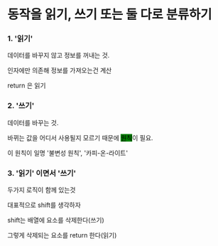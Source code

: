 # 동작을 읽기, 쓰기 또는 둘 다로 분류하기

### 1. '읽기'

데이터를 바꾸지 않고 정보를 꺼내는 것.

인자에만 의존해 정보를 가져오는건 계산

return 은 읽기



### 2. '쓰기'

데이터를 바꾸는 것.

바뀌는 값을 어디서 사용될지 모르기 때문에 <mark style="background-color:green;">원칙</mark>이 필요.

이 원칙이 일명 '불변성 원칙', '카피-온-라이트'



### 3. '읽기' 이면서 '쓰기'

두가지 로직이 함께 있는것

대표적으로 shift를 생각하자



shift는 배열에 요소를 삭제한다(쓰기)

그렇게 삭제되는 요소를 return 한다(읽기)



